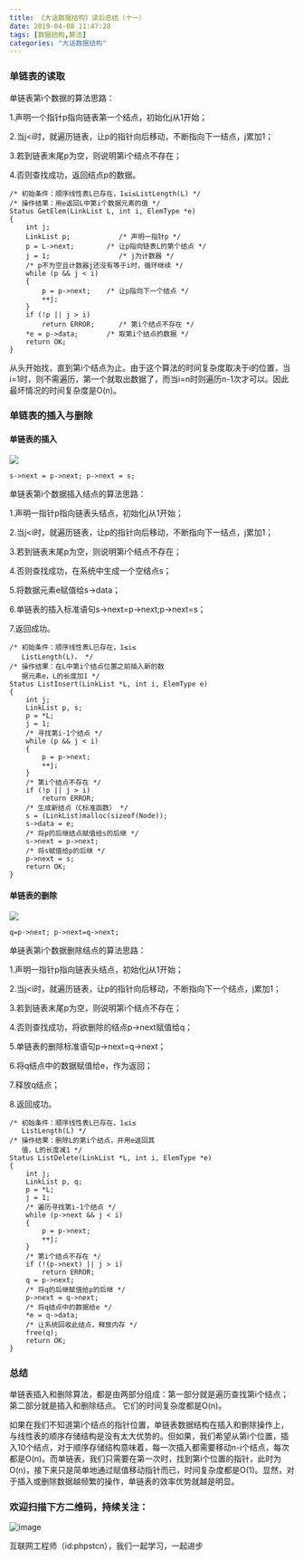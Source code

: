 ```yaml
---
title: 《大话数据结构》读后总结（十一）
date: 2019-04-08 11:47:28
tags: [数据结构,算法]
categories: "大话数据结构"
---
```

### 单链表的读取
单链表第i个数据的算法思路：

1.声明一个指针p指向链表第一个结点，初始化j从1开始；

2.当j<i时，就遍历链表，让p的指针向后移动，不断指向下一结点，j累加1；

3.若到链表末尾p为空，则说明第i个结点不存在；

4.否则查找成功，返回结点p的数据。

```
/* 初始条件：顺序线性表L已存在，1≤i≤ListLength(L) */
/* 操作结果：用e返回L中第i个数据元素的值 */
Status GetElem(LinkList L, int i, ElemType *e)
{
    int j;
    LinkList p;            /* 声明一指针p */
    p = L->next;        /* 让p指向链表L的第个结点 */
    j = 1;                 /* j为计数器 */
    /* p不为空且计数器j还没有等于i时，循环继续 */
    while (p && j < i)    
    {
        p = p->next;    /* 让p指向下一个结点 */
        ++j;
    }
    if (!p || j > i)
        return ERROR;      /* 第i个结点不存在 */
    *e = p->data;       /* 取第i个结点的数据 */
    return OK;
}
```
从头开始找，直到第i个结点为止。由于这个算法的时间复杂度取决于i的位置，当i=1时，则不需遍历，第一个就取出数据了，而当i=n时则遍历n-1次才可以。因此最坏情况的时间复杂度是O(n)。

### 单链表的插入与删除
#### 单链表的插入

![](https://user-gold-cdn.xitu.io/2019/4/8/169fb015f19443a3?w=768&h=493&f=jpeg&s=18421)

```
s->next = p->next; p->next = s;
```
单链表第i个数据插入结点的算法思路：

1.声明一指针p指向链表头结点，初始化j从1开始；

2.当j<i时，就遍历链表，让p的指针向后移动，不断指向下一结点，j累加1；

3.若到链表末尾p为空，则说明第i个结点不存在； 

4.否则查找成功，在系统中生成一个空结点s； 

5.将数据元素e赋值给s->data；

6.单链表的插入标准语句s->next=p->next;p->next=s；

7.返回成功。

```
/* 初始条件：顺序线性表L已存在，1≤i≤
   ListLength(L)， */
/* 操作结果：在L中第i个结点位置之前插入新的数
   据元素e，L的长度加1 */
Status ListInsert(LinkList *L, int i, ElemType e)
{
    int j;
    LinkList p, s;
    p = *L;
    j = 1;
    /* 寻找第i-1个结点 */
    while (p && j < i)                     
    {
        p = p->next;
        ++j;
    }
    /* 第i个结点不存在 */
    if (!p || j > i)
        return ERROR;                      
    /* 生成新结点（C标准函数） */
    s = (LinkList)malloc(sizeof(Node));    
    s->data = e;
    /* 将p的后继结点赋值给s的后继 */
    s->next = p->next;                    
    /* 将s赋值给p的后继 */
    p->next = s;                           
    return OK;
}
```
#### 单链表的删除
![](https://user-gold-cdn.xitu.io/2019/4/8/169fb04bac978d25?w=1152&h=411&f=jpeg&s=34231)

```
q=p->next; p->next=q->next;
```
单链表第i个数据删除结点的算法思路：

1.声明一指针p指向链表头结点，初始化j从1开始；

2.当j<i时，就遍历链表，让p的指针向后移动，不断指向下一个结点，j累加1；

3.若到链表末尾p为空，则说明第i个结点不存在；

4.否则查找成功，将欲删除的结点p->next赋值给q；

5.单链表的删除标准语句p->next=q->next；

6.将q结点中的数据赋值给e，作为返回；

7.释放q结点；

8.返回成功。

```
/* 初始条件：顺序线性表L已存在，1≤i≤
   ListLength(L) */
/* 操作结果：删除L的第i个结点，并用e返回其
   值，L的长度减1 */
Status ListDelete(LinkList *L, int i, ElemType *e)
{
    int j;
    LinkList p, q;
    p = *L;
    j = 1;
    /* 遍历寻找第i-1个结点 */
    while (p->next && j < i)    
    {
        p = p->next;
        ++j;
    }
    /* 第i个结点不存在 */
    if (!(p->next) || j > i)
        return ERROR;           
    q = p->next;
    /* 将q的后继赋值给p的后继 */
    p->next = q->next;          
    /* 将q结点中的数据给e */
    *e = q->data;               
    /* 让系统回收此结点，释放内存 */
    free(q);                    
    return OK;
}
```
### 总结
单链表插入和删除算法，都是由两部分组成：第一部分就是遍历查找第i个结点；第二部分就是插入和删除结点。
它们的时间复杂度都是O(n)。

如果在我们不知道第i个结点的指针位置，单链表数据结构在插入和删除操作上，与线性表的顺序存储结构是没有太大优势的。但如果，我们希望从第i个位置，插入10个结点，对于顺序存储结构意味着，每一次插入都需要移动n-i个结点，每次都是O(n)。而单链表，我们只需要在第一次时，找到第i个位置的指针，此时为O(n)，接下来只是简单地通过赋值移动指针而已，时间复杂度都是O(1)。显然，对于插入或删除数据越频繁的操作，单链表的效率优势就越是明显。

### 欢迎扫描下方二维码，持续关注：
![image](https://user-gold-cdn.xitu.io/2019/3/21/1699eba93eba8faa?w=258&h=258&f=jpeg&s=16510)

互联网工程师（id:phpstcn），我们一起学习，一起进步